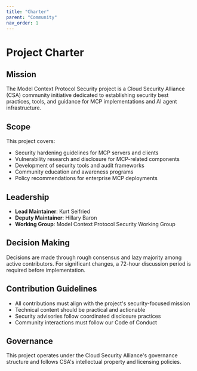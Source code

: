 ```yaml
---
title: "Charter"
parent: "Community"
nav_order: 1
---
```


# Project Charter

## Mission

The Model Context Protocol Security project is a Cloud Security Alliance (CSA) community initiative dedicated to establishing security best practices, tools, and guidance for MCP implementations and AI agent infrastructure.

## Scope

This project covers:
- Security hardening guidelines for MCP servers and clients
- Vulnerability research and disclosure for MCP-related components
- Development of security tools and audit frameworks
- Community education and awareness programs
- Policy recommendations for enterprise MCP deployments

## Leadership

- **Lead Maintainer**: Kurt Seifried
- **Deputy Maintainer**: Hillary Baron
- **Working Group**: Model Context Protocol Security Working Group

## Decision Making

Decisions are made through rough consensus and lazy majority among active contributors. For significant changes, a 72-hour discussion period is required before implementation.

## Contribution Guidelines

- All contributions must align with the project's security-focused mission
- Technical content should be practical and actionable
- Security advisories follow coordinated disclosure practices
- Community interactions must follow our Code of Conduct

## Governance

This project operates under the Cloud Security Alliance's governance structure and follows CSA's intellectual property and licensing policies.
